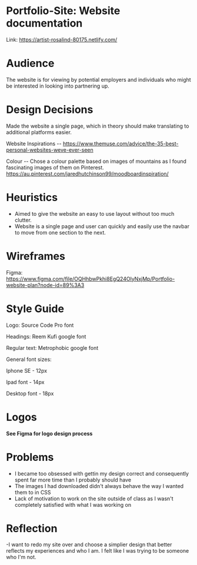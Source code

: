# Portfolio-Site: Website documentation

Link: https://artist-rosalind-80175.netlify.com/

# Audience
The website is for viewing by potential employers and individuals who might be interested in looking into partnering up.

# Design Decisions
Made the website a single page, which in theory should make translating to additional platforms easier.

Website Inspirations --
https://www.themuse.com/advice/the-35-best-personal-websites-weve-ever-seen

Colour -- 
Chose a colour palette based on images of mountains as I found fascinating images of them on Pinterest.
https://au.pinterest.com/jaredhutchinson99/moodboardinspiration/

# Heuristics
- Aimed to give the website an easy to use layout without too much clutter.
- Website is a single page and user can quickly and easily use the navbar to move from one section to the next.

# Wireframes
Figma: 
https://www.figma.com/file/OQHhbwPkhi8EgQ24OlyNxjMp/Portfolio-website-plan?node-id=89%3A3

# Style Guide
Logo: Source Code Pro font

Headings: Reem Kufi google font

Regular text: Metrophobic google font

General font sizes:

Iphone SE - 12px

Ipad font - 14px

Desktop font - 18px

# Logos
**See Figma for logo design process**

# Problems

- I became too obsessed with gettin my design correct and consequently spent far more time than I probably should have
- The images I had downloaded didn't always behave the way I wanted them to in CSS
- Lack of motivation to work on the site outside of class as I wasn't completely satisfied with what I was working on

# Reflection

-I want to redo my site over and choose a simplier design that better reflects my experiences and who I am. I felt like I was trying to be someone who I'm not.
